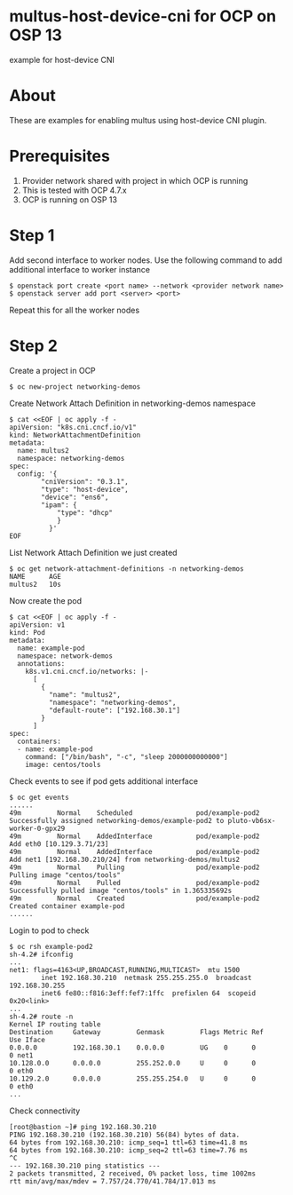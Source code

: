 # multus-host-device-cni for OCP on OSP 13
example for host-device CNI

# About
These are examples for enabling multus using host-device CNI plugin.

# Prerequisites
1. Provider network shared with project in which OCP is running
2. This is tested with OCP 4.7.x
3. OCP is running on OSP 13

# Step 1
Add second interface to worker nodes. Use the following command to add additional interface to worker instance
```
$ openstack port create <port name> --network <provider network name>
$ openstack server add port <server> <port>
```
Repeat this for all the worker nodes

# Step 2
Create a project in OCP
```
$ oc new-project networking-demos
```
Create Network Attach Definition in networking-demos namespace
```
$ cat <<EOF | oc apply -f -
apiVersion: "k8s.cni.cncf.io/v1"
kind: NetworkAttachmentDefinition
metadata:
  name: multus2
  namespace: networking-demos
spec:
  config: '{
        "cniVersion": "0.3.1",
        "type": "host-device",
        "device": "ens6",
        "ipam": {
            "type": "dhcp"
            }
          }'
EOF
```
List Network Attach Definition we just created
```
$ oc get network-attachment-definitions -n networking-demos
NAME      AGE
multus2   10s
```
Now create the pod
```
$ cat <<EOF | oc apply -f -
apiVersion: v1
kind: Pod
metadata:
  name: example-pod
  namespace: network-demos
  annotations:
    k8s.v1.cni.cncf.io/networks: |-
      [
        {
          "name": "multus2",
          "namespace": "networking-demos",
          "default-route": ["192.168.30.1"]
        }
      ]
spec:
  containers:
  - name: example-pod
    command: ["/bin/bash", "-c", "sleep 2000000000000"]
    image: centos/tools
```
Check events to see if pod gets additional interface
```
$ oc get events
......
49m         Normal    Scheduled                pod/example-pod2                       Successfully assigned networking-demos/example-pod2 to pluto-vb6sx-worker-0-gpx29
49m         Normal    AddedInterface           pod/example-pod2                       Add eth0 [10.129.3.71/23]
49m         Normal    AddedInterface           pod/example-pod2                       Add net1 [192.168.30.210/24] from networking-demos/multus2
49m         Normal    Pulling                  pod/example-pod2                       Pulling image "centos/tools"
49m         Normal    Pulled                   pod/example-pod2                       Successfully pulled image "centos/tools" in 1.365335692s
49m         Normal    Created                  pod/example-pod2                       Created container example-pod
......
```
Login to pod to check
```
$ oc rsh example-pod2
sh-4.2# ifconfig
...
net1: flags=4163<UP,BROADCAST,RUNNING,MULTICAST>  mtu 1500
        inet 192.168.30.210  netmask 255.255.255.0  broadcast 192.168.30.255
        inet6 fe80::f816:3eff:fef7:1ffc  prefixlen 64  scopeid 0x20<link>
...
sh-4.2# route -n
Kernel IP routing table
Destination     Gateway         Genmask         Flags Metric Ref    Use Iface
0.0.0.0         192.168.30.1    0.0.0.0         UG    0      0        0 net1
10.128.0.0      0.0.0.0         255.252.0.0     U     0      0        0 eth0
10.129.2.0      0.0.0.0         255.255.254.0   U     0      0        0 eth0
...
```
Check connectivity
```
[root@bastion ~]# ping 192.168.30.210
PING 192.168.30.210 (192.168.30.210) 56(84) bytes of data.
64 bytes from 192.168.30.210: icmp_seq=1 ttl=63 time=41.8 ms
64 bytes from 192.168.30.210: icmp_seq=2 ttl=63 time=7.76 ms
^C
--- 192.168.30.210 ping statistics ---
2 packets transmitted, 2 received, 0% packet loss, time 1002ms
rtt min/avg/max/mdev = 7.757/24.770/41.784/17.013 ms
```


